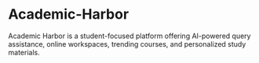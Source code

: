 # Academic-Harbor
Academic Harbor is a student-focused platform offering AI-powered query assistance, online workspaces, trending courses, and personalized study materials.
